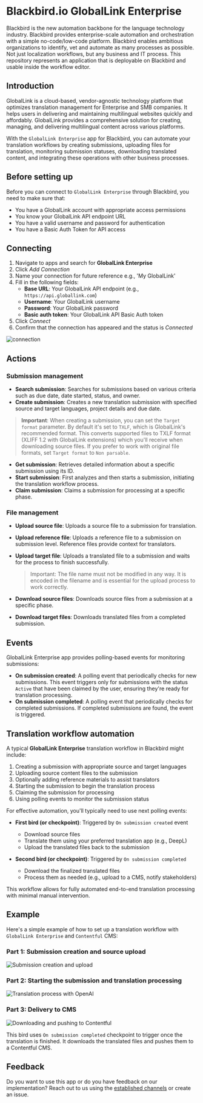# Blackbird.io GlobalLink Enterprise

Blackbird is the new automation backbone for the language technology industry. Blackbird provides enterprise-scale automation and orchestration with a simple no-code/low-code platform. Blackbird enables ambitious organizations to identify, vet and automate as many processes as possible. Not just localization workflows, but any business and IT process. This repository represents an application that is deployable on Blackbird and usable inside the workflow editor.

## Introduction

<!-- begin docs -->

GlobalLink is a cloud-based, vendor-agnostic technology platform that optimizes translation management for Enterprise and SMB companies. It helps users in delivering and maintaining multilingual websites quickly and affordably. GlobalLink provides a comprehensive solution for creating, managing, and delivering multilingual content across various platforms.

With the `GlobalLink Enterprise` app for Blackbird, you can automate your translation workflows by creating submissions, uploading files for translation, monitoring submission statuses, downloading translated content, and integrating these operations with other business processes.

## Before setting up

Before you can connect to `GlobalLink Enterprise` through Blackbird, you need to make sure that:

- You have a GlobalLink account with appropriate access permissions
- You know your GlobalLink API endpoint URL
- You have a valid username and password for authentication
- You have a Basic Auth Token for API access

## Connecting

1. Navigate to apps and search for **GlobalLink Enterprise**
2. Click _Add Connection_
3. Name your connection for future reference e.g., 'My GlobalLink'
4. Fill in the following fields:
   - **Base URL**: Your GlobalLink API endpoint (e.g., `https://api.globallink.com`)
   - **Username**: Your GlobalLink username
   - **Password**: Your GlobalLink password
   - **Basic auth token**: Your GlobalLink API Basic Auth token
5. Click _Connect_
6. Confirm that the connection has appeared and the status is _Connected_

![connection](image/README/connection.png)

## Actions

### Submission management

- **Search submission**: Searches for submissions based on various criteria such as due date, date started, status, and owner.
- **Create submission**: Creates a new translation submission with specified source and target languages, project details and due date.
> **Important**: When creating a submission, you can set the `Target format` parameter. By default it's set to `TXLF`, which is GlobalLink's recommended format. This converts supported files to TXLF format (XLIFF 1.2 with GlobalLink extensions) which you'll receive when downloading source files. If you prefer to work with original file formats, set `Target format` to `Non parsable`.
- **Get submission**: Retrieves detailed information about a specific submission using its ID.
- **Start submission**: First analyzes and then starts a submission, initiating the translation workflow process.
- **Claim submission**: Claims a submission for processing at a specific phase.

### File management

- **Upload source file**: Uploads a source file to a submission for translation.
- **Upload reference file**: Uploads a reference file to a submission on submission level. Reference files provide context for translators.
- **Upload target file**: Uploads a translated file to a submission and waits for the process to finish successfully. 

  > Important: The file name must not be modified in any way. It is encoded in the filename and is essential for the upload process to work correctly.

- **Download source files**: Downloads source files from a submission at a specific phase.
- **Download target files**: Downloads translated files from a completed submission.

## Events

GlobalLink Enterprise app provides polling-based events for monitoring submissions:
- **On submission created**: A polling event that periodically checks for new submissions. This event triggers only for submissions with the status `Active` that have been claimed by the user, ensuring they're ready for translation processing.
- **On submission completed**: A polling event that periodically checks for completed submissions. If completed submissions are found, the event is triggered.

## Translation workflow automation

A typical **GlobalLink Enterprise** translation workflow in Blackbird might include:

1. Creating a submission with appropriate source and target languages
2. Uploading source content files to the submission
3. Optionally adding reference materials to assist translators
4. Starting the submission to begin the translation process
5. Claiming the submission for processing
6. Using polling events to monitor the submission status

For effective automation, you'll typically need to use next polling events:

- **First bird (or checkpoint)**: Triggered by `On submission created` event
  - Download source files
  - Translate them using your preferred translation app (e.g., DeepL)
  - Upload the translated files back to the submission

- **Second bird (or checkpoint)**: Triggered by `On submission completed`
  - Download the finalized translated files
  - Process them as needed (e.g., upload to a CMS, notify stakeholders)

This workflow allows for fully automated end-to-end translation processing with minimal manual intervention.

## Example

Here's a simple example of how to set up a translation workflow with `GlobalLink Enterprise` and `Contentful` CMS:

### Part 1: Submission creation and source upload
![Submission creation and upload](image/README/bird_1-1.png)

### Part 2: Starting the submission and translation processing
![Translation process with OpenAI](image/README/bird_1-2.png)

### Part 3: Delivery to CMS
![Downloading and pushing to Contentful](image/README/bird_1-3.png)

This bird uses `On submission completed` checkpoint to trigger once the translation is finished. It downloads the translated files and pushes them to a Contentful CMS.

## Feedback

Do you want to use this app or do you have feedback on our implementation? Reach out to us using the [established channels](https://www.blackbird.io/) or create an issue.

<!-- end docs -->
